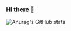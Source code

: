 ### Hi there 👋

![Anurag's GitHub stats](https://github-readme-stats.vercel.app/api?username=tuutoo&show_icons=true&theme=radical)
